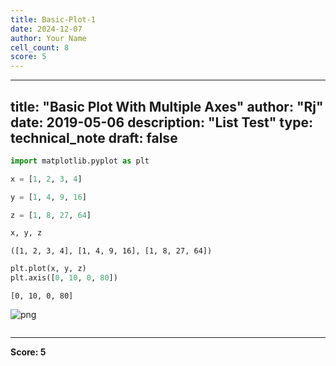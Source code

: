 ```yaml
---
title: Basic-Plot-1
date: 2024-12-07
author: Your Name
cell_count: 8
score: 5
---
```


---
title: "Basic Plot With Multiple Axes"
author: "Rj"
date: 2019-05-06
description: "List Test"
type: technical_note
draft: false
---

```python
import matplotlib.pyplot as plt
```


```python
x = [1, 2, 3, 4]
```


```python
y = [1, 4, 9, 16]
```


```python
z = [1, 8, 27, 64]
```


```python
x, y, z
```




    ([1, 2, 3, 4], [1, 4, 9, 16], [1, 8, 27, 64])




```python
plt.plot(x, y, z)
plt.axis([0, 10, 0, 80])
```




    [0, 10, 0, 80]




    
![png](/mlnotes/images/basic-plot-1_6_1.png)
    



```python

```


---
**Score: 5**